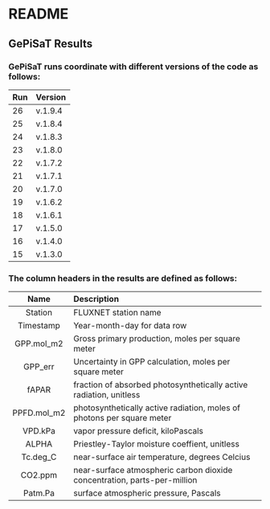 # README

## GePiSaT Results

### GePiSaT runs coordinate with different versions of the code as follows:

| Run | Version |
| --- | ------- |
| 26 | v.1.9.4 |
| 25 | v.1.8.4 |
| 24 | v.1.8.3 |
| 23 | v.1.8.0 |
| 22 | v.1.7.2 |
| 21 | v.1.7.1 |
| 20 | v.1.7.0 |
| 19 | v.1.6.2 |
| 18 | v.1.6.1 |
| 17 | v.1.5.0 |
| 16 | v.1.4.0 |
| 15 | v.1.3.0 |


### The column headers in the results are defined as follows:

| Name | Description |
| :--: | :---------- |
| Station | FLUXNET station name |
| Timestamp | Year-month-day for data row |
| GPP.mol_m2 | Gross primary production, moles per square meter |
| GPP_err | Uncertainty in GPP calculation, moles per square meter |
| fAPAR | fraction of absorbed photosynthetically active radiation, unitless |
| PPFD.mol_m2 | photosynthetically active radiation, moles of photons per square meter |
| VPD.kPa | vapor pressure deficit, kiloPascals |
| ALPHA | Priestley-Taylor moisture coeffient, unitless |
| Tc.deg_C | near-surface air temperature, degrees Celcius |
| CO2.ppm | near-surface atmospheric carbon dioxide concentration, parts-per-million |
| Patm.Pa | surface atmospheric pressure, Pascals |

